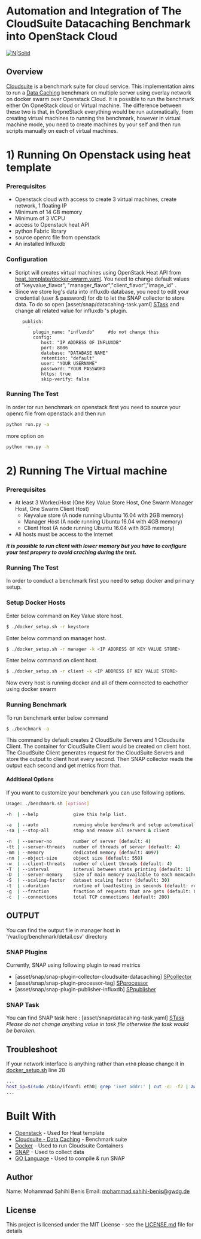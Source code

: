 Automation and Integration of The CloudSuite Datacaching Benchmark into OpenStack Cloud
===================

[![N|Solid](https://www.gwdg.de/GWDG-Theme-1.0-SNAPSHOT/images/gwdg_logo.svg)](https://nodesource.com/products/nsolid)

## Overview
[Cloudsuite] is a benchmark suite for cloud service. This implementation aims to run a [Data Caching] benchmark on multiple server using overlay network on docker swarm over Openstack Cloud. It is possible to run the benchmark either On OpneStack cloud or Virtual machine. The difference between these two is that, in OpneStack everything would be run automatically, from creating virtual machines to running the benchmark, however in virtual machine mode, you need to create machines by your self and then run scripts manually on each of virtual machines.

# 1) Running On Openstack using heat template
### Prerequisites
  - Openstack cloud with access to create 3 virtual machines, create network, 1 floating IP
  - Minimum of 14 GB  memory
  - Minimum of 3 VCPU
  - access to Openstack heat API
  - python Fabric library
  - source openrc file from openstack
  - An installed Influxdb

### Configuration
  - Script will creates virtual machines using OpenStack Heat API from [heat_template/docker-swarm.yaml][Heat Config].
  You need to change default values of  "keyvalue_flavor", "manager_flavor","client_flavor","image_id" .
  - Since we store log's data into influxdb database, you need to edit your credential (user & password) for db to let the SNAP collector to store data. To do so open [asset/snap/datacahing-task.yaml] [STask] and change all related value for influxdb 's plugin.
  ```
        publish:
          -
            plugin_name: "influxdb"     #do not change this
            config:
               host: "IP ADDRESS OF INFLUXDB"
               port: 8086
               database: "DATABASE NAME"
               retention: "default"
               user: "YOUR USERNAME"
               password: "YOUR PASSWORD
               https: true
               skip-verify: false
  ```
### Running The Test
In order tor run benchmark on openstack first you need to source your openrc file from openstack and then run
```sh
python run.py -a
```
more option on
```sh
python run.py -h
```

# 2) Running The Virtual machine

### Prerequisites
  - At least 3 Worker/Host (One Key Value Store Host, One Swarm Manager Host, One Swarm Client Host)
    - Keyvalue store (A node running Ubuntu 16.04 with 2GB memory)
    - Manager Host (A node running Ubuntu 16.04 with 4GB memory)
    - Client Host (A node running Ubuntu 16.04 with 8GB memory)
  - All hosts must be access to the Internet

_**it is possible to run client with lower memory but you have to configure your test propery to avoid craching during the test.**_
### Running The Test
In order to conduct a benchmark first you need to setup docker and primary setup.

### Setup Docker Hosts
Enter below command on Key Value store host.
```sh
$ ./docker_setup.sh -r keystore
```
Enter below command on manager host.
```sh
$ ./docker_setup.sh -r manager -k <IP ADDRESS OF KEY VALUE STORE>
```
Enter below command on client host.
```sh
$ ./docker_setup.sh -r client -k <IP ADDRESS OF KEY VALUE STORE>
```
Now every host is running docker and all of them connected to eachother using docker swarm

### Running Benchmark
To run benchmark enter below command
```sh
$ ./benchmark -a
```
This command by default creates 2 CloudSuite Servers and 1 Cloudsuite Client. The container for CloudSuite Client would be created on client host. The CloudSuite Client generates request for the CloudSuite Servers and store the output to client host every second. Then SNAP collector reads the output each second and get metrics from that.
#### Additional Options
If you want to customize your benchmark you can use following options.
```sh
Usage: ./benchmark.sh [options]

-h  | --help             give this help list.

-a  | --auto             running whole benchmark and setup automatically
-sa | --stop-all         stop and remove all servers & client

-n  | --server-no        number of server (default: 4)
-tt | --server-threads   number of threads of server (default: 4)
-mm | --memory           dedicated memory (default: 4097)
-nn | --object-size      object size (default: 550)
-w  | --client-threats   number of client threads (default: 4)
-T  | --interval         interval between stats printing (default: 1)
-D  | --server-memory    size of main memory available to each memcached server in MB (default: 4096)
-S  | --scaling-factor   dataset scaling factor (default: 30)
-t  | --duration         runtime of loadtesting in seconds (default: run forever)
-g  | --fraction         fraction of requests that are gets (default: 0.8)
-c  | --connections      total TCP connections (default: 200)
```
## OUTPUT
You can find the output file in manager host in '/var/log/benchmark/detail.csv' directory

### SNAP Plugins

Currently, SNAP using following plugin to read metrics

* [asset/snap/snap-plugin-collector-cloudsuite-datacaching] [SPcollector]
* [asset/snap/snap-plugin-processor-tag] [SPprocessor]
* [asset/snap/snap-plugin-publisher-influxdb] [SPpublisher]

### SNAP Task
You can find SNAP task here : [asset/snap/datacahing-task.yaml] [STask]
*Please do not change anything value in task file otherwise the task would be beroken.*

## Troubleshoot
If your network interface is anything rather than `eth0` please change it in [docker_setup.sh](docker_setup.sh) line 28
```sh
...
host_ip=$(sudo /sbin/ifconfi eth0| grep 'inet addr:' | cut -d: -f2 | awk '{print $1}')
...
```
# Built With

* [Openstack](https://www.openstack.org/) - Used for Heat template
* [Cloudsuite - Data Caching](http://cloudsuite.ch/datacaching/) - Benchmark suite
* [Docker](https://www.docker.com/) - Used to run Cloudsuite Containers
* [SNAP](https://github.com/intelsdi-x/snap) - Used to collect data
* [GO Language](https://golang.org/) - Used to compile  & run SNAP

## Author
Name: Mohammad Sahihi Benis
Email: mohammad.sahihi-benis@gwdg.de

License
-------
This project is licensed under the MIT License - see the [LICENSE.md](LICENSE.md) file for details


   [Cloudsuite]: <http://cloudsuite.ch>
   [Data Caching]: <https://github.com/ParsaLab/cloudsuite/tree/master/benchmarks/data-caching>
   [SPcollector]: <https://gitlab.gwdg.de/mikelangelo/cs-dataCaching/blob/master/asset/snap/snap-plugin-collector-cloudsuite-datacaching>
   [SPprocessor]: <https://gitlab.gwdg.de/mikelangelo/cs-dataCaching/blob/master/asset/snap/snap-plugin-processor-tag>
   [SPpublisher]:<https://gitlab.gwdg.de/mikelangelo/cs-dataCaching/blob/master/asset/snap/snap-plugin-publisher-influxdb>
   [STask]: <https://gitlab.gwdg.de/mikelangelo/cs-dataCaching/blob/master/asset/snap/datacaching-task.yaml>
   [run]: <https://gitlab.gwdg.de/mikelangelo/cs-dataCaching/blob/master/heat_template/run.py>
   [Heat Config]: https://gitlab.gwdg.de/mikelangelo/cs-dataCaching/raw/master/heat_template/docker-swarm.yaml
